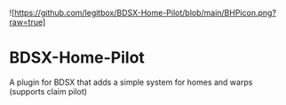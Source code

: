 ![https://github.com/legitbox/BDSX-Home-Pilot/blob/main/BHPicon.png?raw=true]
# BDSX-Home-Pilot
A plugin for BDSX that adds a simple system for homes and warps (supports claim pilot)
